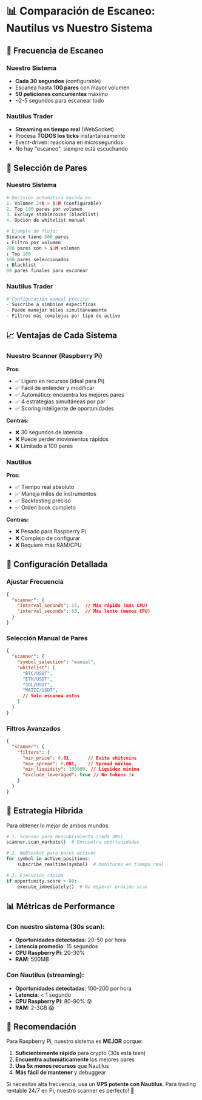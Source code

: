 # 📊 Comparación de Escaneo: Nautilus vs Nuestro Sistema

## 🚀 Frecuencia de Escaneo

### Nuestro Sistema
- **Cada 30 segundos** (configurable)
- Escanea hasta **100 pares** con mayor volumen
- **50 peticiones concurrentes** máximo
- ~2-5 segundos para escanear todo

### Nautilus Trader
- **Streaming en tiempo real** (WebSocket)
- Procesa **TODOS los ticks** instantáneamente
- Event-driven: reacciona en microsegundos
- No hay "escaneo", siempre está escuchando

## 🎯 Selección de Pares

### Nuestro Sistema

```python
# Decisión automática basada en:
1. Volumen 24h > $1M (configurable)
2. Top 100 pares por volumen
3. Excluye stablecoins (blacklist)
4. Opción de whitelist manual

# Ejemplo de flujo:
Binance tiene 500 pares
↓ Filtro por volumen
200 pares con > $1M volumen
↓ Top 100
100 pares seleccionados
↓ Blacklist
98 pares finales para escanear
```

### Nautilus Trader
```python
# Configuración manual precisa:
- Suscribe a símbolos específicos
- Puede manejar miles simultáneamente
- Filtros más complejos por tipo de activo
```

## 📈 Ventajas de Cada Sistema

### Nuestro Scanner (Raspberry Pi)

**Pros:**
- ✅ Ligero en recursos (ideal para Pi)
- ✅ Fácil de entender y modificar
- ✅ Automático: encuentra los mejores pares
- ✅ 4 estrategias simultáneas por par
- ✅ Scoring inteligente de oportunidades

**Contras:**
- ❌ 30 segundos de latencia
- ❌ Puede perder movimientos rápidos
- ❌ Limitado a 100 pares

### Nautilus

**Pros:**
- ✅ Tiempo real absoluto
- ✅ Maneja miles de instrumentos
- ✅ Backtesting preciso
- ✅ Orden book completo

**Contras:**
- ❌ Pesado para Raspberry Pi
- ❌ Complejo de configurar
- ❌ Requiere más RAM/CPU

## 🔧 Configuración Detallada

### Ajustar Frecuencia
```json
{
  "scanner": {
    "interval_seconds": 15,  // Más rápido (más CPU)
    "interval_seconds": 60,  // Más lento (menos CPU)
  }
}
```

### Selección Manual de Pares
```json
{
  "scanner": {
    "symbol_selection": "manual",
    "whitelist": [
      "BTC/USDT", 
      "ETH/USDT", 
      "SOL/USDT",
      "MATIC/USDT",
      // Solo escanea estos
    ]
  }
}
```

### Filtros Avanzados
```json
{
  "scanner": {
    "filters": {
      "min_price": 0.01,      // Evita shitcoins
      "max_spread": 0.001,    // Spread máximo
      "min_liquidity": 100000, // Liquidez mínima
      "exclude_leveraged": true // No tokens 3x
    }
  }
}
```

## 🎪 Estrategia Híbrida

Para obtener lo mejor de ambos mundos:

```python
# 1. Scanner para descubrimiento (cada 30s)
scanner.scan_markets()  # Encuentra oportunidades

# 2. WebSocket para pares activos
for symbol in active_positions:
    subscribe_realtime(symbol)  # Monitoreo en tiempo real

# 3. Ejecución rápida
if opportunity.score > 80:
    execute_immediately()  # No esperar próximo scan
```

## 📊 Métricas de Performance

### Con nuestro sistema (30s scan):
- **Oportunidades detectadas**: 20-50 por hora
- **Latencia promedio**: 15 segundos
- **CPU Raspberry Pi**: 20-30%
- **RAM**: 500MB

### Con Nautilus (streaming):
- **Oportunidades detectadas**: 100-200 por hora
- **Latencia**: < 1 segundo
- **CPU Raspberry Pi**: 80-90% 😰
- **RAM**: 2-3GB 😱

## 🎯 Recomendación

Para Raspberry Pi, nuestro sistema es **MEJOR** porque:

1. **Suficientemente rápido** para crypto (30s está bien)
2. **Encuentra automáticamente** los mejores pares
3. **Usa 5x menos recursos** que Nautilus
4. **Más fácil de mantener** y debuggear

Si necesitas alta frecuencia, usa un **VPS potente con Nautilus**.
Para trading rentable 24/7 en Pi, nuestro scanner es perfecto! 🚀